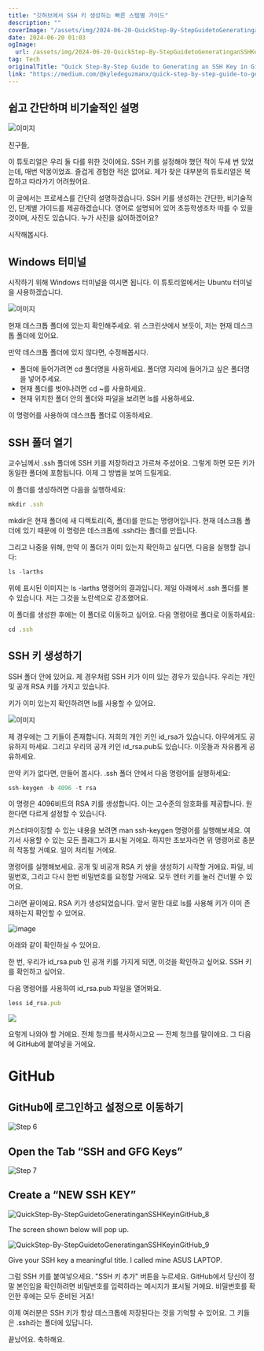 ```yaml
---
title: "깃허브에서 SSH 키 생성하는 빠른 스텝별 가이드"
description: ""
coverImage: "/assets/img/2024-06-20-QuickStep-By-StepGuidetoGeneratinganSSHKeyinGitHub_0.png"
date: 2024-06-20 01:03
ogImage: 
  url: /assets/img/2024-06-20-QuickStep-By-StepGuidetoGeneratinganSSHKeyinGitHub_0.png
tag: Tech
originalTitle: "Quick Step-By-Step Guide to Generating an SSH Key in GitHub"
link: "https://medium.com/@kyledeguzmanx/quick-step-by-step-guide-to-generating-an-ssh-key-in-github-d3c6f7e185bb"
---
```



## 쉽고 간단하며 비기술적인 설명

![이미지](/assets/img/2024-06-20-QuickStep-By-StepGuidetoGeneratinganSSHKeyinGitHub_0.png)

친구들,

이 튜토리얼은 우리 둘 다를 위한 것이에요. SSH 키를 설정해야 했던 적이 두세 번 있었는데, 매번 악몽이었죠. 즐겁게 경험한 적은 없어요. 제가 찾은 대부분의 튜토리얼은 복잡하고 따라가기 어려웠어요.

<div class="content-ad"></div>

이 글에서는 프로세스를 간단히 설명하겠습니다. SSH 키를 생성하는 간단한, 비기술적인, 단계별 가이드를 제공하겠습니다. 영어로 설명되어 있어 초등학생조차 따를 수 있을 것이며, 사진도 있습니다. 누가 사진을 싫어하겠어요?

시작해봅시다.

## Windows 터미널

시작하기 위해 Windows 터미널을 여시면 됩니다. 이 튜토리얼에서는 Ubuntu 터미널을 사용하겠습니다.

<div class="content-ad"></div>

![이미지](/assets/img/2024-06-20-QuickStep-By-StepGuidetoGeneratinganSSHKeyinGitHub_1.png)

현재 데스크톱 폴더에 있는지 확인해주세요. 위 스크린샷에서 보듯이, 저는 현재 데스크톱 폴더에 있어요.

만약 데스크톱 폴더에 있지 않다면, 수정해봅시다.

- 폴더에 들어가려면 cd 폴더명을 사용하세요. 폴더명 자리에 들어가고 싶은 폴더명을 넣어주세요.
- 현재 폴더를 벗어나려면 cd ~를 사용하세요.
- 현재 위치한 폴더 안의 폴더와 파일을 보려면 ls를 사용하세요.

<div class="content-ad"></div>

이 명령어를 사용하여 데스크톱 폴더로 이동하세요.

## SSH 폴더 열기

교수님께서 .ssh 폴더에 SSH 키를 저장하라고 가르쳐 주셨어요. 그렇게 하면 모든 키가 동일한 폴더에 포함됩니다. 이제 그 방법을 보여 드릴게요.

이 폴더를 생성하려면 다음을 실행하세요:

<div class="content-ad"></div>

```js
mkdir .ssh
```

mkdir은 현재 폴더에 새 디렉토리(즉, 폴더)를 만드는 명령어입니다. 현재 데스크톱 폴더에 있기 때문에 이 명령은 데스크톱에 .ssh라는 폴더를 만듭니다.

그리고 나중을 위해, 만약 이 폴더가 이미 있는지 확인하고 싶다면, 다음을 실행할 겁니다:

```js
ls -larths
```

<div class="content-ad"></div>

위에 표시된 이미지는 ls -larths 명령어의 결과입니다. 제일 아래에서 .ssh 폴더를 볼 수 있습니다. 저는 그것을 노란색으로 강조했어요.

이 폴더를 생성한 후에는 이 폴더로 이동하고 싶어요. 다음 명령어로 폴더로 이동하세요:

```js
cd .ssh
```

<div class="content-ad"></div>

## SSH 키 생성하기

SSH 폴더 안에 있어요. 제 경우처럼 SSH 키가 이미 있는 경우가 있습니다. 우리는 개인 및 공개 RSA 키를 가지고 있습니다.

키가 이미 있는지 확인하려면 ls를 사용할 수 있어요.

![이미지](/assets/img/2024-06-20-QuickStep-By-StepGuidetoGeneratinganSSHKeyinGitHub_3.png)

<div class="content-ad"></div>

제 경우에는 그 키들이 존재합니다. 저희의 개인 키인 id_rsa가 있습니다. 아무에게도 공유하지 마세요. 그리고 우리의 공개 키인 id_rsa.pub도 있습니다. 이웃들과 자유롭게 공유하세요.

만약 키가 없다면, 만들어 봅시다. .ssh 폴더 안에서 다음 명령어를 실행하세요:

```js
ssh-keygen -b 4096 -t rsa
```

이 명령은 4096비트의 RSA 키를 생성합니다. 이는 고수준의 암호화를 제공합니다. 원한다면 다르게 설정할 수 있습니다.

<div class="content-ad"></div>

커스터마이징할 수 있는 내용을 보려면 man ssh-keygen 명령어를 실행해보세요. 여기서 사용할 수 있는 모든 플래그가 표시될 거에요. 하지만 초보자라면 위 명령어로 충분히 작동할 거예요. 일이 처리될 거에요.

명령어를 실행해보세요. 공개 및 비공개 RSA 키 쌍을 생성하기 시작할 거에요. 파일, 비밀번호, 그리고 다시 한번 비밀번호를 요청할 거에요. 모두 엔터 키를 눌러 건너뛸 수 있어요.

그러면 끝이에요. RSA 키가 생성되었습니다. 앞서 말한 대로 ls를 사용해 키가 이미 존재하는지 확인할 수 있어요.

![image](/assets/img/2024-06-20-QuickStep-By-StepGuidetoGeneratinganSSHKeyinGitHub_4.png)

<div class="content-ad"></div>

아래와 같이 확인하실 수 있어요.

한 번, 우리가 id_rsa.pub 인 공개 키를 가지게 되면, 이것을 확인하고 싶어요. SSH 키를 확인하고 싶어요.

다음 명령어를 사용하여 id_rsa.pub 파일을 열어봐요.

```js
less id_rsa.pub
```

<div class="content-ad"></div>

<img src="/assets/img/2024-06-20-QuickStep-By-StepGuidetoGeneratinganSSHKeyinGitHub_5.png" />

요렇게 나와야 할 거에요. 전체 청크를 복사하시고요 — 전체 청크를 말이에요. 그 다음에 GitHub에 붙여넣을 거에요.

# GitHub

## GitHub에 로그인하고 설정으로 이동하기

<div class="content-ad"></div>


![Step 6](/assets/img/2024-06-20-QuickStep-By-StepGuidetoGeneratinganSSHKeyinGitHub_6.png)

## Open the Tab “SSH and GFG Keys”

![Step 7](/assets/img/2024-06-20-QuickStep-By-StepGuidetoGeneratinganSSHKeyinGitHub_7.png)

## Create a “NEW SSH KEY”


<div class="content-ad"></div>


![QuickStep-By-StepGuidetoGeneratinganSSHKeyinGitHub_8](/assets/img/2024-06-20-QuickStep-By-StepGuidetoGeneratinganSSHKeyinGitHub_8.png)

The screen shown below will pop up.

![QuickStep-By-StepGuidetoGeneratinganSSHKeyinGitHub_9](/assets/img/2024-06-20-QuickStep-By-StepGuidetoGeneratinganSSHKeyinGitHub_9.png)

Give your SSH key a meaningful title. I called mine ASUS LAPTOP.


<div class="content-ad"></div>

그럼 SSH 키를 붙여넣으세요. "SSH 키 추가" 버튼을 누르세요. GitHub에서 당신이 정말 본인임을 확인하려면 비밀번호를 입력하라는 메시지가 표시될 거에요. 비밀번호를 확인한 후에는 모두 준비된 거죠!

이제 여러분은 SSH 키가 항상 데스크톱에 저장된다는 것을 기억할 수 있어요. 그 키들은 .ssh라는 폴더에 있답니다.

끝났어요. 축하해요.